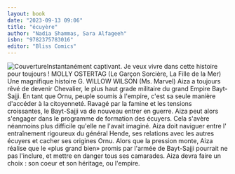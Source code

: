 ```yaml
---
layout: book
date: "2023-09-13 09:06"
title: "écuyère"
author: "Nadia Shammas, Sara Alfageeh"
isbn: "9782375783016"
editor: "Bliss Comics"
---
```

![Couverture](/img/9782375783016.jpg)Instantanément captivant. Je veux vivre dans cette histoire pour toujours ! MOLLY OSTERTAG (Le Garçon Sorcière, La Fille de la Mer) Une magnifique histoire G. WILLOW WILSON (Ms. Marvel) Aiza a toujours rêvé de devenir Chevalier, le plus haut grade militaire du grand Empire Bayt-Sajji. En tant que Ornu, peuple soumis à l'empire, c'est sa seule manière d'accéder à la citoyenneté. Ravagé par la famine et les tensions croissantes, le Bayt-Sajji va de nouveau entrer en guerre. Aiza peut alors s'engager dans le programme de formation des écuyers. Cela s'avère néanmoins plus difficile qu'elle ne l'avait imaginé. Aiza doit naviguer entre l' entraînement rigoureux du général Hende, ses relations avec les autres écuyers et cacher ses origines Ornu. Alors que la pression monte, Aiza réalise que le «plus grand bien» promis par l'armée de Bayt-Sajji pourrait ne pas l'inclure, et mettre en danger tous ses camarades. Aiza devra faire un choix : son coeur et son héritage, ou l'empire.